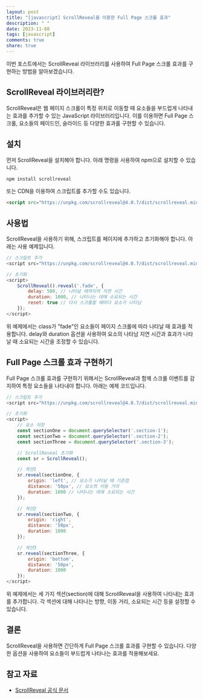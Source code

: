 ```yaml
---
layout: post
title: "[javascript] ScrollReveal을 이용한 Full Page 스크롤 효과"
description: " "
date: 2023-11-08
tags: [javascript]
comments: true
share: true
---
```


이번 포스트에서는 ScrollReveal 라이브러리를 사용하여 Full Page 스크롤 효과를 구현하는 방법을 알아보겠습니다.

## ScrollReveal 라이브러리란?

ScrollReveal은 웹 페이지 스크롤이 특정 위치로 이동할 때 요소들을 부드럽게 나타내는 효과를 추가할 수 있는 JavaScript 라이브러리입니다. 이를 이용하면 Full Page 스크롤, 요소들의 페이드인, 슬라이드 등 다양한 효과를 구현할 수 있습니다.

## 설치

먼저 ScrollReveal을 설치해야 합니다. 아래 명령을 사용하여 npm으로 설치할 수 있습니다.

```javascript
npm install scrollreveal
```

또는 CDN을 이용하여 스크립트를 추가할 수도 있습니다.

```html
<script src="https://unpkg.com/scrollreveal@4.0.7/dist/scrollreveal.min.js"></script>
```

## 사용법

ScrollReveal을 사용하기 위해, 스크립트를 페이지에 추가하고 초기화해야 합니다. 아래는 사용 예제입니다.

```javascript
// 스크립트 추가
<script src="https://unpkg.com/scrollreveal@4.0.7/dist/scrollreveal.min.js"></script>

// 초기화
<script>
    ScrollReveal().reveal('.fade', {
        delay: 500, // 나타날 때까지의 지연 시간
        duration: 1000, // 나타나는 데에 소요되는 시간
        reset: true // 다시 스크롤할 때마다 요소가 나타남
    });
</script>
```

위 예제에서는 class가 "fade"인 요소들이 페이지 스크롤에 따라 나타날 때 효과를 적용합니다. delay와 duration 옵션을 사용하여 요소의 나타남 지연 시간과 효과가 나타날 때 소요되는 시간을 조정할 수 있습니다.

## Full Page 스크롤 효과 구현하기

Full Page 스크롤 효과를 구현하기 위해서는 ScrollReveal과 함께 스크롤 이벤트를 감지하여 특정 요소들을 나타내야 합니다. 아래는 예제 코드입니다.

```javascript
// 스크립트 추가
<script src="https://unpkg.com/scrollreveal@4.0.7/dist/scrollreveal.min.js"></script>

// 초기화
<script>
    // 요소 저장
    const sectionOne = document.querySelector('.section-1');
    const sectionTwo = document.querySelector('.section-2');
    const sectionThree = document.querySelector('.section-3');

    // ScrollReveal 초기화
    const sr = ScrollReveal();

    // 섹션1
    sr.reveal(sectionOne, {
        origin: 'left', // 요소가 나타날 때 기준점
        distance: '50px', // 요소의 이동 거리
        duration: 1000 // 나타나는 데에 소요되는 시간
    });

    // 섹션2
    sr.reveal(sectionTwo, {
        origin: 'right',
        distance: '50px',
        duration: 1000
    });

    // 섹션3
    sr.reveal(sectionThree, {
        origin: 'bottom',
        distance: '50px',
        duration: 1000
    });
</script>
```

위 예제에서는 세 가지 섹션(section)에 대해 ScrollReveal을 사용하여 나타내는 효과를 추가합니다. 각 섹션에 대해 나타나는 방향, 이동 거리, 소요되는 시간 등을 설정할 수 있습니다.

## 결론

ScrollReveal을 사용하면 간단하게 Full Page 스크롤 효과를 구현할 수 있습니다. 다양한 옵션을 사용하여 요소들이 부드럽게 나타나는 효과를 적용해보세요.

## 참고 자료

- [ScrollReveal 공식 문서](https://scrollrevealjs.org/)